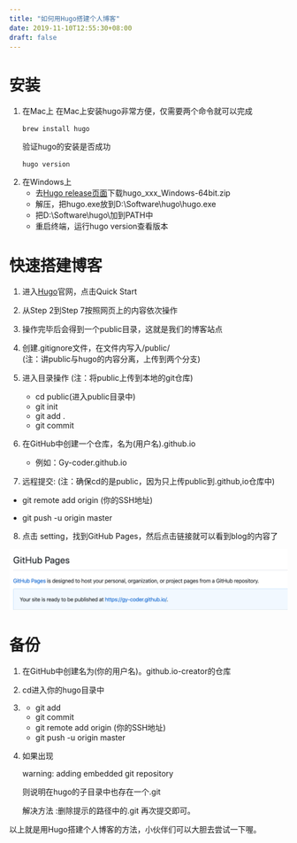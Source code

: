```yaml
---
title: "如何用Hugo搭建个人博客"
date: 2019-11-10T12:55:30+08:00
draft: false
---
```


# 安装
1. 在Mac上
   在Mac上安装hugo非常方便，仅需要两个命令就可以完成
   ```
   brew install hugo
   ```
   验证hugo的安装是否成功
   ```
   hugo version
   ```
2. 在Windows上
   * 去[Hugo release页面](https://github.com/gohugoio/hugo/releases)下载hugo_xxx_Windows-64bit.zip
   * 解压，把hugo.exe放到D:\Software\hugo\hugo.exe
   * 把D:\Software\hugo\加到PATH中
   * 重启终端，运行hugo version查看版本
  

# 快速搭建博客
1. 进入[Hugo](https://gohugo.io/)官网，点击Quick Start
2. 从Step 2到Step 7按照网页上的内容依次操作
3. 操作完毕后会得到一个public目录，这就是我们的博客站点
4. 创建.gitignore文件，在文件内写入/public/           
   (注：讲public与hugo的内容分离，上传到两个分支)
5. 进入目录操作 (注：将public上传到本地的git仓库)
   * cd public(进入public目录中) 
   * git init 
   * git add .
   * git commit
   
   


6. 在GitHub中创建一个仓库，名为(用户名).github.io
   
   * 例如：Gy-coder.github.io

7. 远程提交: (注：确保cd的是public，因为只上传public到.github,io仓库中)
  
  * git remote add origin (你的SSH地址)
   
  * git push -u origin master

   

8. 点击 setting，找到GitHub Pages，然后点击链接就可以看到blog的内容了
   
  ![](/static/images/1.png)

# 备份 
1. 在GitHub中创建名为(你的用户名)。github.io-creator的仓库


2. cd进入你的hugo目录中
   

3. * git add
   * git commit
   * git remote add origin (你的SSH地址)
   * git push -u origin master
4. 如果出现
   
     warning: adding embedded git repository
   
     则说明在hugo的子目录中也存在一个.git

     解决方法 :删除提示的路径中的.git 再次提交即可。


以上就是用Hugo搭建个人博客的方法，小伙伴们可以大胆去尝试一下喔。


   





